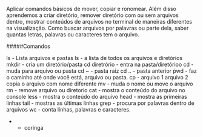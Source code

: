 Aplicar comandos básicos de mover, copiar e ronomear. Além disso aprendemos a criar diretório, remover diretório com ou sem arquivos dentro, mostrar conteúdos de arquivos no terminal de maneiras diferentes na visualização. Como buscar arquivos por palavras ou parte dela, saber quantas letras, palavras ou caracteres tem o arquivo.

#####Comandos

ls - Lista arquivos e pastas
ls - a lista de todos os arquivos e diretórios
mkdir - cria um diretório/pasta
cd diretrório - entra na pasta/diretórioo
cd - muda para arquivo ou pasta
cd ~ - pasta raiz
cd .. - pasta anterior
ṕwd - faz o caminho até onde você está, arquivo ou pasta.
cp - arquivo 1 arquivo 2 copia o arquivo com nome diferente
mv - muda o nome ou move o arquivo
rm - remove arquivo ou diretorio
cat - mostra o conteúdo do arquivo no console
less - mostra o conteúdo do arquivo 
head - mostra as primeiras linhas 
tail - mostras as últimas linhas
grep - procura por palavras dentro de arquivos
wc - conta linhas, palavras e caracteres.
* - coringa
